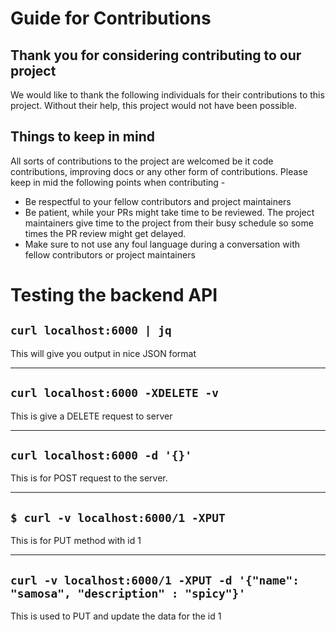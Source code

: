 # Guide for Contributions

## Thank you for considering contributing to our project
We would like to thank the following individuals for their contributions to this project. Without their help, this project would not have been possible. 

## Things to keep in mind
All sorts of contributions to the project are welcomed be it code contributions, improving docs or any other form of contributions. Please keep in mid the following points when contributing -

- Be respectful to your fellow contributors and project maintainers
- Be patient, while your PRs might take time to be reviewed. The project maintainers give time to the project from their busy schedule so some times the PR review might get delayed.
- Make sure to not use any foul language during a conversation with fellow contributors or project maintainers

# Testing the backend API

## `curl localhost:6000 | jq`

This will give you output in nice JSON format

<hr>

## `curl localhost:6000 -XDELETE -v`

This is give a DELETE request to server

<hr>

## `curl localhost:6000 -d '{}'`

This is for POST request to the server.

<hr>

## `$ curl -v localhost:6000/1 -XPUT`

This is for PUT method with id 1

<hr>

## `curl -v localhost:6000/1 -XPUT -d '{"name": "samosa", "description" : "spicy"}'`

This is used to PUT and update the data for the id 1